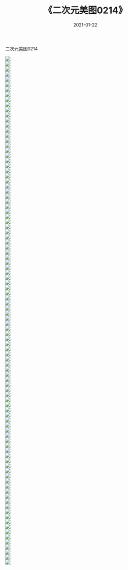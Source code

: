 ﻿---
layout: post
title:  《二次元美图0214》
date:   2021-01-22
img: http://imgx.orgx.ga/二次元/2021/二次元美图0214/000.jpg
categories: [美女, 清纯, 唯美]
---

二次元美图0214

 ![](http://imgx.orgx.ga/二次元/2021/二次元美图0214/001.jpg) <br>![](http://imgx.orgx.ga/二次元/2021/二次元美图0214/002.jpg) <br>![](http://imgx.orgx.ga/二次元/2021/二次元美图0214/003.jpg) <br>![](http://imgx.orgx.ga/二次元/2021/二次元美图0214/004.jpg) <br>![](http://imgx.orgx.ga/二次元/2021/二次元美图0214/005.jpg) <br>![](http://imgx.orgx.ga/二次元/2021/二次元美图0214/006.jpg) <br>![](http://imgx.orgx.ga/二次元/2021/二次元美图0214/007.jpg) <br>![](http://imgx.orgx.ga/二次元/2021/二次元美图0214/008.jpg) <br>![](http://imgx.orgx.ga/二次元/2021/二次元美图0214/009.jpg) <br>![](http://imgx.orgx.ga/二次元/2021/二次元美图0214/010.jpg) <br>![](http://imgx.orgx.ga/二次元/2021/二次元美图0214/011.jpg) <br>![](http://imgx.orgx.ga/二次元/2021/二次元美图0214/012.jpg) <br>![](http://imgx.orgx.ga/二次元/2021/二次元美图0214/013.jpg) <br>![](http://imgx.orgx.ga/二次元/2021/二次元美图0214/014.jpg) <br>![](http://imgx.orgx.ga/二次元/2021/二次元美图0214/015.jpg) <br>![](http://imgx.orgx.ga/二次元/2021/二次元美图0214/016.jpg) <br>![](http://imgx.orgx.ga/二次元/2021/二次元美图0214/017.jpg) <br>![](http://imgx.orgx.ga/二次元/2021/二次元美图0214/018.jpg) <br>![](http://imgx.orgx.ga/二次元/2021/二次元美图0214/019.jpg) <br>![](http://imgx.orgx.ga/二次元/2021/二次元美图0214/020.jpg) <br>![](http://imgx.orgx.ga/二次元/2021/二次元美图0214/021.jpg) <br>![](http://imgx.orgx.ga/二次元/2021/二次元美图0214/022.jpg) <br>![](http://imgx.orgx.ga/二次元/2021/二次元美图0214/023.jpg) <br>![](http://imgx.orgx.ga/二次元/2021/二次元美图0214/024.jpg) <br>![](http://imgx.orgx.ga/二次元/2021/二次元美图0214/025.jpg) <br>![](http://imgx.orgx.ga/二次元/2021/二次元美图0214/026.jpg) <br>![](http://imgx.orgx.ga/二次元/2021/二次元美图0214/027.jpg) <br>![](http://imgx.orgx.ga/二次元/2021/二次元美图0214/028.jpg) <br>![](http://imgx.orgx.ga/二次元/2021/二次元美图0214/029.jpg) <br>![](http://imgx.orgx.ga/二次元/2021/二次元美图0214/030.jpg) <br>![](http://imgx.orgx.ga/二次元/2021/二次元美图0214/031.jpg) <br>![](http://imgx.orgx.ga/二次元/2021/二次元美图0214/032.jpg) <br>![](http://imgx.orgx.ga/二次元/2021/二次元美图0214/033.jpg) <br>![](http://imgx.orgx.ga/二次元/2021/二次元美图0214/034.jpg) <br>![](http://imgx.orgx.ga/二次元/2021/二次元美图0214/035.jpg) <br>![](http://imgx.orgx.ga/二次元/2021/二次元美图0214/036.jpg) <br>![](http://imgx.orgx.ga/二次元/2021/二次元美图0214/037.jpg) <br>![](http://imgx.orgx.ga/二次元/2021/二次元美图0214/038.jpg) <br>![](http://imgx.orgx.ga/二次元/2021/二次元美图0214/039.jpg) <br>![](http://imgx.orgx.ga/二次元/2021/二次元美图0214/040.jpg) <br>![](http://imgx.orgx.ga/二次元/2021/二次元美图0214/041.jpg) <br>![](http://imgx.orgx.ga/二次元/2021/二次元美图0214/042.jpg) <br>![](http://imgx.orgx.ga/二次元/2021/二次元美图0214/043.jpg) <br>![](http://imgx.orgx.ga/二次元/2021/二次元美图0214/044.jpg) <br>![](http://imgx.orgx.ga/二次元/2021/二次元美图0214/045.jpg) <br>![](http://imgx.orgx.ga/二次元/2021/二次元美图0214/046.jpg) <br>![](http://imgx.orgx.ga/二次元/2021/二次元美图0214/047.jpg) <br>![](http://imgx.orgx.ga/二次元/2021/二次元美图0214/048.jpg) <br>![](http://imgx.orgx.ga/二次元/2021/二次元美图0214/049.jpg) <br>![](http://imgx.orgx.ga/二次元/2021/二次元美图0214/050.jpg) <br>![](http://imgx.orgx.ga/二次元/2021/二次元美图0214/051.jpg) <br>![](http://imgx.orgx.ga/二次元/2021/二次元美图0214/052.jpg) <br>![](http://imgx.orgx.ga/二次元/2021/二次元美图0214/053.jpg) <br>![](http://imgx.orgx.ga/二次元/2021/二次元美图0214/054.jpg) <br>![](http://imgx.orgx.ga/二次元/2021/二次元美图0214/055.jpg) <br>![](http://imgx.orgx.ga/二次元/2021/二次元美图0214/056.jpg) <br>![](http://imgx.orgx.ga/二次元/2021/二次元美图0214/057.jpg) <br>![](http://imgx.orgx.ga/二次元/2021/二次元美图0214/058.jpg) <br>![](http://imgx.orgx.ga/二次元/2021/二次元美图0214/059.jpg) <br>![](http://imgx.orgx.ga/二次元/2021/二次元美图0214/060.jpg) <br>![](http://imgx.orgx.ga/二次元/2021/二次元美图0214/061.jpg) <br>![](http://imgx.orgx.ga/二次元/2021/二次元美图0214/062.jpg) <br>![](http://imgx.orgx.ga/二次元/2021/二次元美图0214/063.jpg) <br>![](http://imgx.orgx.ga/二次元/2021/二次元美图0214/064.jpg) <br>![](http://imgx.orgx.ga/二次元/2021/二次元美图0214/065.jpg) <br>![](http://imgx.orgx.ga/二次元/2021/二次元美图0214/066.jpg) <br>![](http://imgx.orgx.ga/二次元/2021/二次元美图0214/067.jpg) <br>![](http://imgx.orgx.ga/二次元/2021/二次元美图0214/068.jpg) <br>![](http://imgx.orgx.ga/二次元/2021/二次元美图0214/069.jpg) <br>![](http://imgx.orgx.ga/二次元/2021/二次元美图0214/070.jpg) <br>![](http://imgx.orgx.ga/二次元/2021/二次元美图0214/071.jpg) <br>![](http://imgx.orgx.ga/二次元/2021/二次元美图0214/072.jpg) <br>![](http://imgx.orgx.ga/二次元/2021/二次元美图0214/073.jpg) <br>![](http://imgx.orgx.ga/二次元/2021/二次元美图0214/074.jpg) <br>![](http://imgx.orgx.ga/二次元/2021/二次元美图0214/075.jpg) <br>![](http://imgx.orgx.ga/二次元/2021/二次元美图0214/076.jpg) <br>![](http://imgx.orgx.ga/二次元/2021/二次元美图0214/077.jpg) <br>![](http://imgx.orgx.ga/二次元/2021/二次元美图0214/078.jpg) <br>![](http://imgx.orgx.ga/二次元/2021/二次元美图0214/079.jpg) <br>![](http://imgx.orgx.ga/二次元/2021/二次元美图0214/080.jpg) <br>![](http://imgx.orgx.ga/二次元/2021/二次元美图0214/081.jpg) <br>![](http://imgx.orgx.ga/二次元/2021/二次元美图0214/082.jpg) <br>![](http://imgx.orgx.ga/二次元/2021/二次元美图0214/083.jpg) <br>![](http://imgx.orgx.ga/二次元/2021/二次元美图0214/084.jpg) <br>![](http://imgx.orgx.ga/二次元/2021/二次元美图0214/085.jpg) <br>![](http://imgx.orgx.ga/二次元/2021/二次元美图0214/086.jpg) <br>![](http://imgx.orgx.ga/二次元/2021/二次元美图0214/087.jpg) <br>![](http://imgx.orgx.ga/二次元/2021/二次元美图0214/088.jpg) <br>![](http://imgx.orgx.ga/二次元/2021/二次元美图0214/089.jpg) <br>![](http://imgx.orgx.ga/二次元/2021/二次元美图0214/090.jpg) <br>![](http://imgx.orgx.ga/二次元/2021/二次元美图0214/091.jpg) <br>![](http://imgx.orgx.ga/二次元/2021/二次元美图0214/092.jpg) <br>![](http://imgx.orgx.ga/二次元/2021/二次元美图0214/093.jpg) <br>![](http://imgx.orgx.ga/二次元/2021/二次元美图0214/094.jpg) <br>![](http://imgx.orgx.ga/二次元/2021/二次元美图0214/095.jpg) <br>![](http://imgx.orgx.ga/二次元/2021/二次元美图0214/096.jpg) <br>![](http://imgx.orgx.ga/二次元/2021/二次元美图0214/097.jpg) <br>![](http://imgx.orgx.ga/二次元/2021/二次元美图0214/098.jpg) <br>![](http://imgx.orgx.ga/二次元/2021/二次元美图0214/099.jpg) <br>![](http://imgx.orgx.ga/二次元/2021/二次元美图0214/100.jpg) <br>